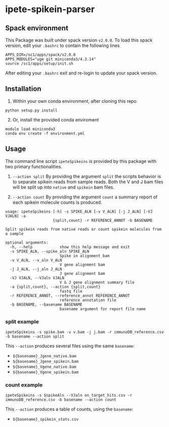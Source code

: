 # ipete-spikein-parser

## Spack environment
This Package was built under spack version `v2.0.0`.
To load this spack version, edit your `.bashrc` to contain the following lines

```
APPS_DIR=/sc1/apps/spack/v2.0.0
APPS_MODULES="uge git miniconda3/4.3.14"
source /sc1/apps/setup/init.sh
```

After editing your `.bashrc` exit and re-login to update your spack version.

## Installation
1) Within your own conda environment, after cloning this repo
```
python setup.py install
```

2) Or, install the provided conda enviroment
```
module load miniconda3
conda env create -f environment.yml
```

## Usage
The command line script `ipeteSpikeins` is provided by this package with two primary functionalities.
1) `--action split`
By providing the argument `split` the scripts behavior is to separate spikein reads from sample reads. Both the V and J bam files will be split up into `native` and `spikein` bam files.

2) `--action count`
By providing the argument `count` a summary report of each spikein molecule counts is produced.


```
usage: ipeteSpikeins [-h] -s SPIKE_ALN [-v V_ALN] [-j J_ALN] [-VJ VJALN] -a
                     {split,count} -r REFERENCE_ANNOT -b BASENAME

Split spikein reads from native reads or count spikein molecules from a sample

optional arguments:
  -h, --help            show this help message and exit
  -s SPIKE_ALN, --spike_aln SPIKE_ALN
                        Spike in alignment bam
  -v V_ALN, --v_aln V_ALN
                        V gene alignment bam
  -j J_ALN, --j_aln J_ALN
                        J gene alignment bam
  -VJ VJALN, --VJaln VJALN
                        V & J gene alignment summary file
  -a {split,count}, --action {split,count}
                        fastq file
  -r REFERENCE_ANNOT, --reference_annot REFERENCE_ANNOT
                        reference annotation file
  -b BASENAME, --basename BASENAME
                        basename argument for report file name

```

### split example

```
ipeteSpikeins -s spike.bam -v v.bam -j j.bam -r immunoDB_reference.csv -b basename --action split

```

This `--action` produces several files using the same `basename`:
- `${basename}_Jgene_native.bam`
- `${basename}_Jgene_spikein.bam`
- `${basename}_Vgene_native.bam`
- `${basename}_Vgene_spikein.bam`


### count example

```
ipeteSpikeins -s $spikeAln --VJaln on_target_hits.csv -r immunoDB_reference.csv -b basename --action count

```

This `--action` produces a table of counts, using the `basename`:
- `${basename}_spikein_stats.csv`
